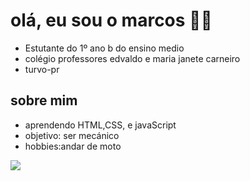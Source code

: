 # olá, eu sou o marcos 🧑‍🚀

 - Estutante do 1º ano b do ensino medio 
 - colégio professores edvaldo e maria janete carneiro
 - turvo-pr

 ## sobre mim

 - aprendendo HTML,CSS, e javaScript
 - objetivo: ser mecánico
 - hobbies:andar de moto

![](https://i.gifer.com/1fDE.gif)
